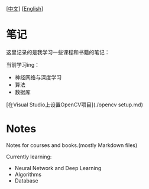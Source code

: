 \[[中文](#笔记)\]	\[[English](#Notes)\]

# 笔记

这里记录的是我学习一些课程和书籍的笔记：

当前学习ing：

- 神经网络与深度学习
- 算法
- 数据库



[在Visual Studio上设置OpenCV项目](./opencv setup.md)

# Notes

Notes for courses and books.(mostly Markdown files)

Currently learning:

- Neural Network and Deep Learning
- Algorithms
- Database



